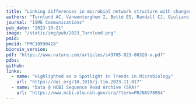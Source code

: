 ```yaml
---
title: "Linking differences in microbial network structure with changes in coral larval settlement"
authors: "Turnlund AC, Vanwonterghem I, Botté ES, Randall CJ, Giuliano C, Kam L, Bell S, O'Brien P, Negri AP, Webster NS & **Lurgi M**"
journal: "ISME Communications"
pub_date: "2023-10-21"
image: "/static/img/pub/2023_Turnlund.png"
pmid: 
pmcid: "PMC10590418"
biorxiv_version: 
pdf: "https://www.nature.com/articles/s43705-023-00320-x.pdf"
pdbs:
github:
links:
  - name: "Highlighted as a Spotlight in Trends in Microbiology"
    url: "https://doi.org/10.1016/j.tim.2023.11.017"
  - name: "Data @ NCBI Sequence Read Archive (SRA)"
    url: "https://www.ncbi.nlm.nih.gov/sra/?term=PRJNA978954"
---
```

